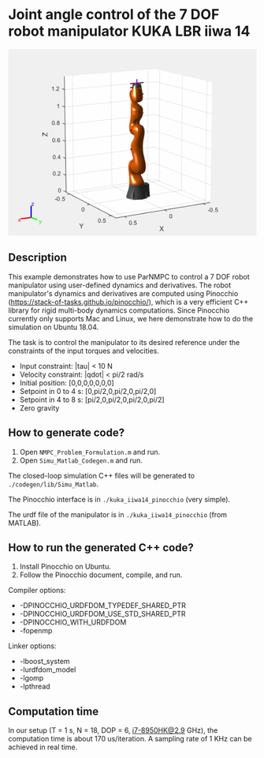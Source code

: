 # Joint angle control of the 7 DOF robot manipulator KUKA LBR iiwa 14

![image]( https://github.com/ideaDeng/Gifs/blob/master/lbr8s.gif)

## Description

This example demonstrates how to use ParNMPC to control a 7 DOF robot manipulator using user-defined dynamics and derivatives. 
The robot manipulator's dynamics and derivatives are computed using Pinocchio (https://stack-of-tasks.github.io/pinocchio/), which is a very efficient C++ library for rigid multi-body dynamics computations. Since Pinocchio currently only supports Mac and Linux, we here demonstrate how to do the simulation on Ubuntu 18.04. 

The task is to control the manipulator to its desired reference under the constraints of the input torques and velocities. 

- Input constraint: |tau| < 10 N
- Velocity constraint: |qdot| < pi/2 rad/s
- Initial position: [0,0,0,0,0,0,0]
- Setpoint in 0 to 4 s: [0,pi/2,0,pi/2,0,pi/2,0]
- Setpoint in 4 to 8 s: [pi/2,0,pi/2,0,pi/2,0,pi/2]
- Zero gravity


## How to generate code?

1. Open `NMPC_Problem_Formulation.m` and run.
2. Open `Simu_Matlab_Codegen.m` and run.

The closed-loop simulation C++ files will be generated to `./codegen/lib/Simu_Matlab`. 

The Pinocchio interface is in `./kuka_iiwa14_pinocchio` (very simple). 

The urdf file of the manipulator is in `./kuka_iiwa14_pinocchio` (from MATLAB).

## How to run the generated C++ code?

1. Install Pinocchio on Ubuntu.
2. Follow the Pinocchio document, compile, and run. 

Compiler options:

- -DPINOCCHIO_URDFDOM_TYPEDEF_SHARED_PTR 
- -DPINOCCHIO_URDFDOM_USE_STD_SHARED_PTR
- -DPINOCCHIO_WITH_URDFDOM  
- -fopenmp

Linker options:

- -lboost_system 
- -lurdfdom_model 
- -lgomp
- -lpthread

## Computation time
In our setup (T = 1 s, N = 18, DOP = 6, i7-8950HK@2.9 GHz), the computation time is about 170 us/iteration. 
A sampling rate of 1 KHz can be achieved in real time. 




